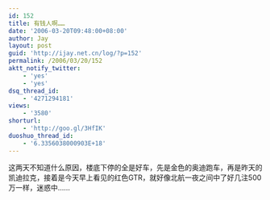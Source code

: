 ```yaml
---
id: 152
title: 有钱人啊……
date: '2006-03-20T09:48:00+08:00'
author: Jay
layout: post
guid: 'http://ijay.net.cn/log/?p=152'
permalink: /2006/03/20/152
aktt_notify_twitter:
    - 'yes'
    - 'yes'
dsq_thread_id:
    - '4271294181'
views:
    - '3580'
shorturl:
    - 'http://goo.gl/3HfIK'
duoshuo_thread_id:
    - '6.3356038000903E+18'
---
```


<div>这两天不知道什么原因，楼底下停的全是好车，先是金色的奥迪跑车，再是昨天的凯迪拉克，接着是今天早上看见的红色GTR，就好像北航一夜之间中了好几注500万一样，迷惑中……</div>
